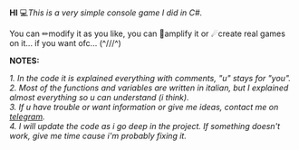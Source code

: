 <b>HI</b>
💻<i>This is a very simple console game I did in C#.</i>                                                                                                                 
  
You can ✏modify it as you like, you can 🧠amplify it or ☄create real games on it... if you want ofc... (^///^)

<b>NOTES:</b>

<i>1. In the code it is explained everything with comments, "u" stays for "you".                                                                             
2. Most of the functions and variables are written in italian, but I explained almost everything so u can understand (i think).                               
3. If u have trouble or want information or give me ideas, contact me on <a href="https://t.me/progettarsi">telegram</a>.                                       
4. I will update the code as i go deep in the project. If something doesn't work, give me time cause i'm probably fixing it.</i>
